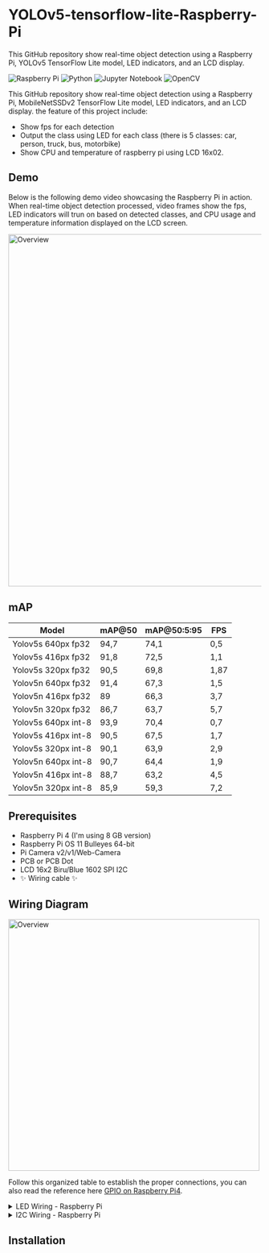 # YOLOv5-tensorflow-lite-Raspberry-Pi
This GitHub repository show real-time object detection using a Raspberry Pi, YOLOv5 TensorFlow Lite model, LED indicators, and an LCD display.

![Raspberry Pi](https://img.shields.io/badge/-RaspberryPi-C51A4A?style=for-the-badge&logo=Raspberry-Pi) ![Python](https://img.shields.io/badge/python-3670A0?style=for-the-badge&logo=python&logoColor=ffdd54) ![Jupyter Notebook](https://img.shields.io/badge/jupyter-%23FA0F00.svg?style=for-the-badge&logo=jupyter&logoColor=white) ![OpenCV](https://img.shields.io/badge/opencv-%23white.svg?style=for-the-badge&logo=opencv&logoColor=white)


This GitHub repository show real-time object detection using a Raspberry Pi, MobileNetSSDv2 TensorFlow Lite model, LED indicators, and an LCD display. the feature of this project include:

- Show fps for each detection
- Output the class using LED for each class (there is 5 classes: car, person, truck, bus, motorbike)
- Show CPU and temperature of raspberry pi using LCD 16x02.

## Demo
Below is the following demo video showcasing the Raspberry Pi in action. When real-time object detection processed, video frames show the fps, LED indicators will trun on based on detected classes, and CPU usage and temperature information displayed on the LCD screen.

<img src=".image/demo_video_gif.gif" alt="Overview" width="700">

## mAP

| Model             | mAP@50  | mAP@50:5:95 | FPS  |
|-------------------|---------|-------------|------|
| Yolov5s 640px fp32 | 94,7    | 74,1        | 0,5  |
| Yolov5s 416px fp32 | 91,8    | 72,5        | 1,1  |
| Yolov5s 320px fp32 | 90,5    | 69,8        | 1,87 |
| Yolov5n 640px fp32 | 91,4    | 67,3        | 1,5  |
| Yolov5n 416px fp32 | 89      | 66,3        | 3,7  |
| Yolov5n 320px fp32 | 86,7    | 63,7        | 5,7  |
| Yolov5s 640px int-8| 93,9    | 70,4        | 0,7  |
| Yolov5s 416px int-8| 90,5    | 67,5        | 1,7  |
| Yolov5s 320px int-8| 90,1    | 63,9        | 2,9  |
| Yolov5n 640px int-8| 90,7    | 64,4        | 1,9  |
| Yolov5n 416px int-8| 88,7    | 63,2        | 4,5  |
| Yolov5n 320px int-8| 85,9    | 59,3        | 7,2  |

## Prerequisites
- Raspberry Pi 4 (I'm using 8 GB version)
- Raspberry Pi OS 11 Bulleyes 64-bit
- Pi Camera v2/v1/Web-Camera
- PCB or PCB Dot
- LCD 16x2 Biru/Blue 1602 SPI I2C
- ✨ Wiring cable ✨

## Wiring Diagram

<img src=".image/sketch_github_bb.png" alt="Overview" width="500">

Follow this organized table to establish the proper connections, you can also read the reference here [GPIO on Raspberry Pi4](https://pinout.xyz/).

<details>
<summary>LED Wiring - Raspberry Pi</summary>

| Wire Color | GPIO Pin |
|------------|----------|
| Red        | GPIO 17  |
| Green      | GPIO 18  |
| Yellow     | GPIO 23  |
| Cyan       | GPIO 27  |
| White      | GPIO 22  |
| Black (GND)| GND      |

</details>

<details>
<summary>I2C Wiring - Raspberry Pi</summary>

| Wire Color | Connection |
|------------|------------|
| Red        | 5V         |
| Black      | GND        |
| Purple     | SDA        |
| Brown      | SCL        |

</details>


## Installation


